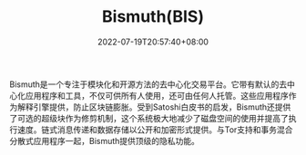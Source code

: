 ﻿---
weight: 
title: "Bismuth(BIS)"
description: "Bismuth是一个专注于模块化和开源方法的去中心化交易平台"
date: 2022-07-19T20:57:40+08:00
lastmod: 2022-07-19T09:57:40+08:00
draft: false
authors: ["Cindy"]
featuredImage: "bismuthbis.jpg"
link: "https://bismuthplatform.com/"
tags: ["数字代币","Bismuth(BIS)"]
categories: ["navigation"]
navigation: ["数字代币"]
lightgallery: true
toc: true
pinned: false
recommend: false
recommend1: false
---
Bismuth是一个专注于模块化和开源方法的去中心化交易平台。它带有默认的去中心化应用程序和工具，不仅可供所有人使用，还可由任何人托管。这些应用程序作为解释引擎提供，防止区块链膨胀。受到Satoshi白皮书的启发，Bismuth还提供了可选的超级块作为修剪机制，这个系统极大地减少了磁盘空间的使用并提高了执行速度。链式消息传递和数据存储以公开和加密形式提供。与Tor支持和事务混合分散式应用程序一起，Bismuth提供顶级的隐私功能。
